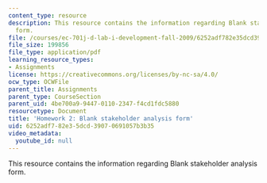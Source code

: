 ```yaml
---
content_type: resource
description: This resource contains the information regarding Blank stakeholder analysis
  form.
file: /courses/ec-701j-d-lab-i-development-fall-2009/6252adf782e35dcd39070691057b3b35_MITEC_701JF09_hw2_2.pdf
file_size: 199856
file_type: application/pdf
learning_resource_types:
- Assignments
license: https://creativecommons.org/licenses/by-nc-sa/4.0/
ocw_type: OCWFile
parent_title: Assignments
parent_type: CourseSection
parent_uid: 4be700a9-9447-0110-2347-f4cd1fdc5880
resourcetype: Document
title: 'Homework 2: Blank stakeholder analysis form'
uid: 6252adf7-82e3-5dcd-3907-0691057b3b35
video_metadata:
  youtube_id: null
---
```

This resource contains the information regarding Blank stakeholder analysis form.